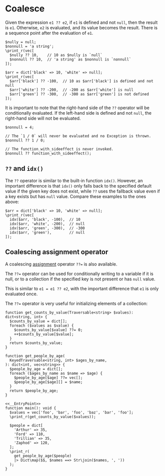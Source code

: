# Coalesce

Given the expression `e1 ?? e2`, if `e1` is defined and not `null`, then the
result is `e1`. Otherwise, `e2` is evaluated, and its value becomes the result.
There is a sequence point after the evaluation of `e1`.

```hack
$nully = null;
$nonnull = 'a string';
\print_r(vec[
  $nully ?? 10,    // 10 as $nully is `null`
  $nonnull ?? 10,  // 'a string' as $nonnull is `nonnull`
]);

$arr = dict['black' => 10, 'white' => null];
\print_r(vec[
  $arr['black'] ?? -100,  // 10 as $arr['black'] is defined and not null
  $arr['white'] ?? -200,  // -200 as $arr['white'] is null
  $arr['green'] ?? -300,  // -300 as $arr['green'] is not defined
]);
```

It is important to note that the right-hand side of the `??` operator will be
conditionally evaluated. If the left-hand side is defined and not `null`, the
right-hand side will not be evaluated.

```hack no-extract
$nonnull = 4;

// The `1 / 0` will never be evaluated and no Exception is thrown.
$nonnull ?? 1 / 0;

// The function_with_sideeffect is never invoked.
$nonnull ?? function_with_sideeffect();
```


## `??` and `idx()`

The `??` operator is similar to the built-in function `idx()`. However, an
important difference is that `idx()` only falls back to the specified default
value if the given key does not exist, while `??` uses the fallback value even
if a key exists but has `null` value. Compare these examples to the ones above:

```hack
$arr = dict['black' => 10, 'white' => null];
\print_r(vec[
  idx($arr, 'black', -100),  // 10
  idx($arr, 'white', -200),  // null
  idx($arr, 'green', -300),  // -300
  idx($arr, 'green'),        // null
]);
```


## Coalescing assignment operator

A coalescing
[assignment](/docs/hack/expressions-and-operators/assignment)
operator `??=` is also available.

The `??=` operator can be used for conditionally writing to a variable if it is
null, or to a collection if the specified key is not present or has `null`
value.

This is similar to `e1 = e1 ?? e2`, with the important difference that `e1` is
only evaluated once.

The `??=` operator is very useful for initializing elements of a collection:

```hack
function get_counts_by_value(Traversable<string> $values): dict<string, int> {
  $counts_by_value = dict[];
  foreach ($values as $value) {
    $counts_by_value[$value] ??= 0;
    ++$counts_by_value[$value];
  }
  return $counts_by_value;
}

function get_people_by_age(
  KeyedTraversable<string, int> $ages_by_name,
): dict<int, vec<string>> {
  $people_by_age = dict[];
  foreach ($ages_by_name as $name => $age) {
    $people_by_age[$age] ??= vec[];
    $people_by_age[$age][] = $name;
  }
  return $people_by_age;
}

<<__EntryPoint>>
function main(): void {
  $values = vec['foo', 'bar', 'foo', 'baz', 'bar', 'foo'];
  \print_r(get_counts_by_value($values));

  $people = dict[
    'Arthur' => 35,
    'Ford' => 110,
    'Trillian' => 35,
    'Zaphod' => 120,
  ];
  \print_r(
    get_people_by_age($people)
    |> Dict\map($$, $names ==> Str\join($names, ', '))
  );
}
```
